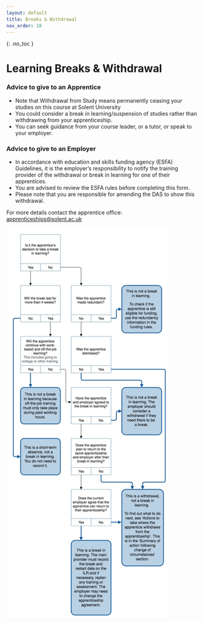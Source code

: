 ```yaml
---
layout: default
title: Breaks & Withdrawal
nav_order: 18
---
```


{: .no_toc }

# Learning Breaks & Withdrawal
[<iframe src="https://solent.cloud.panopto.eu/Panopto/Pages/Embed.aspx?id=c3c0677e-d2e5-4dbc-b893-adc500bd3a86&autoplay=false&offerviewer=true&showtitle=true&showbrand=true&captions=true&interactivity=all" height="405" width="720" style="border: 1px solid #464646;" allowfullscreen allow="autoplay"></iframe>]:#

### Advice to give to an Apprentice

* Note that Withdrawal from Study means permanently ceasing your studies on this course at Solent University
* You could consider a break in learning/suspension of studies rather than withdrawing from your apprenticeship.
* You can seek guidance from your course leader, or a tutor, or speak to your employer.

### Advice to give to an Employer

* In accordance with education and skills funding agency (ESFA) Guidelines, it is the employer’s responsibility to notify the training provider of the withdrawal or break in learning for one of their apprentices.
* You are advised to review the ESFA rules before completing this form.
* Please note that you are responsible for amending the DAS to show this withdrawal.


For more details contact the apprentice office: apprenticeships@solent.ac.uk


![](./images/Withdrawal.png)

 


